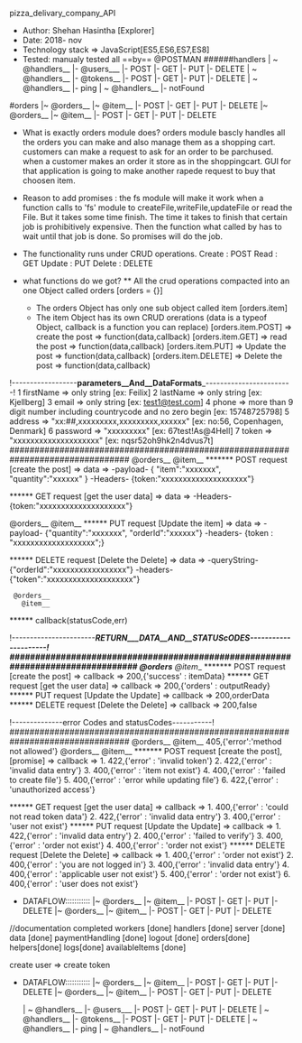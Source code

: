 pizza_delivary_company_API
*  Author: Shehan Hasintha [Explorer]
*  Date: 2018- nov
* Technology stack => JavaScript[ES5,ES6,ES7,ES8]
*  Tested: manualy tested all ==by== @POSTMAN
######handlers
| ~ @handlers__
   |- @users___
      |- POST
      |- GET
      |- PUT
      |- DELETE
| ~ @handlers__
    |- @tokens__
      |- POST
      |- GET
      |- PUT
      |- DELETE
| ~ @handlers__
    |- ping
| ~ @handlers__
    |- notFound

#orders
|~ @orders__
 |~  @item__
     |- POST
     |- GET
     |- PUT
     |- DELETE
|~ @orders__
 |~  @item__
     |- POST
     |- GET
     |- PUT
     |- DELETE



* What is exactly orders module does?
   orders module bascly handles all the orders you can make and also manage them as a shopping cart. customers can make a request to ask for an order to be parchused.
   when a customer makes an order it store as in the shoppingcart. GUI for that application is going to make another rapede request to buy that choosen item.

* Reason to add promises : the fs module will make it work when a function calls to 'fs' module to createFile,writeFile,updateFile or read the File.
But it takes some time finish. The time it takes to finish that certain job is prohibitively expensive. Then the function what called by has to wait
 until that job is done. So promises will do the job.

* The functionality runs under CRUD operations.
 Create  : POST
 Read    : GET
 Update  : PUT
 Delete  : DELETE

* what functions do we got?
   ** All the crud operations compacted into an one Object called orders [orders = {}]
   * The orders Object has only one sub object called item [orders.item]
   * The item Object has its own CRUD orerations (data is a typeof Object, callback is a function you can replace)
         [orders.item.POST]    => create the post  =>  function(data,callback)
         [orders.item.GET]     => read the post    =>  function(data,callback)
         [orders.item.PUT]     => Update the post  =>  function(data,callback)
         [orders.item.DELETE]  => Delete the post  =>  function(data,callback)

 !------------------__parameters__And__DataFormats___------------------------!
   1  firstName =>  only string [ex: Feilix]
   2  lastName  =>  only string [ex: Kjellberg]
   3  email     =>  only string [ex: test1@test.com]
   4  phone     =>  more than 9 digit number including countrycode and no zero begin [ex: 15748725798]
   5  address   =>  "xx:##,xxxxxxxxx,xxxxxxxxx,xxxxxx" [ex: no:56, Copenhagen, Denmark]
   6  password  =>  "xxxxxxxxx" [ex: 67test!As@4Hell]
   7  token     => "xxxxxxxxxxxxxxxxxxxx" [ex: nqsr52oh9hk2n4dvus7t]
################################################################################
   @orders__
     @item__
******* POST request [create the post] => data =>
       -payload-     {
                       "item":"xxxxxxx",
                       "quantity":"xxxxxx"
                     }
       -Headers-     {token:"xxxxxxxxxxxxxxxxxxxx"}

****** GET request [get the user data] => data =>
       -Headers-     {token:"xxxxxxxxxxxxxxxxxxxx"}

   @orders__
     @item__
****** PUT request [Update the item] => data =>
       -payload-     {"quantity":"xxxxxxx",
                       "orderId":"xxxxxx"}
       -headers-     {token : "xxxxxxxxxxxxxxxxxxx";}

****** DELETE request [Delete the Delete] => data =>
       -queryString- {"orderId":"xxxxxxxxxxxxxxxxx"}
       -headers-     {"token":"xxxxxxxxxxxxxxxxxxxx"}

     @orders__
       @item__
****** callback(statusCode,err)

!-----------------------___RETURN___DATA__AND__STATUScODES---------------------!
################################################################################
   @orders__
     @item__
******* POST request [create the post] => callback =>
         200,{'success' : itemData}
****** GET request [get the user data] => callback =>
         200,{'orders' : outputReady}
****** PUT request [Update the Update] => callback =>
         200,orderData
****** DELETE request [Delete the Delete] => callback =>
         200,false

!--------------error Codes and statusCodes-----------!
################################################################################
   @orders__
     @item__
       405,{'error':'method not allowed'}
   @orders__
     @item__
******* POST request [create the post],[promise] => callback =>
         1. 422,{'error' : 'invalid token'}
         2. 422,{'error' : 'invalid data entry'}
         3. 400,{'error' : 'item not exist'}
         4. 400,{'error' : 'failed to create file'}
         5. 400,{'error' : 'error while updating file'}
         6. 422,{'error' : 'unauthorized access'}

****** GET request [get the user data] => callback =>
         1. 400,{'error' : 'could not read token data'}
         2. 422,{'error' : 'invalid data entry'}
         3. 400,{'error' : 'user not exist'}
****** PUT request [Update the Update] => callback =>
         1. 422,{'error' : 'invalid data entry'}
         2. 400,{'error' : 'failed to verify'}
         3. 400,{'error' : 'order not exist'}
         4. 400,{'error' : 'order not exist'}
****** DELETE request [Delete the Delete] => callback =>
         1. 400,{'error' : 'order not exist'}
         2. 400,{'error' : 'you are not logged in'}
         3. 400,{'error' : 'invalid data entry'}
         4. 400,{'error' : 'applicable user not exist'}
         5. 400,{'error' : 'order not exist'}
         6. 400,{'error' : 'user does not exist'}

*  DATAFLOW:::::::::::
|~ @orders__
|~  @item__
    |- POST
    |- GET
    |- PUT
    |- DELETE
|~ @orders__
|~  @item__
    |- POST
    |- GET
    |- PUT
    |- DELETE



//documentation completed
workers [done]
handlers [done]
server [done]
data [done]
paymentHandling [done]
logout [done]
orders[done]
helpers[done]
logs[done]
availableItems [done]

create user => create token

*  DATAFLOW:::::::::::
      |~ @orders__
       |~  @item__
           |- POST
           |- GET
           |- PUT
           |- DELETE
      |~ @orders__
       |~  @item__
           |- POST
           |- GET
           |- PUT
           |- DELETE

      | ~ @handlers__
          |- @users___
             |- POST
             |- GET
             |- PUT
             |- DELETE
      | ~ @handlers__
           |- @tokens__
             |- POST
             |- GET
             |- PUT
             |- DELETE
      | ~ @handlers__
           |- ping
      | ~ @handlers__
           |- notFound
